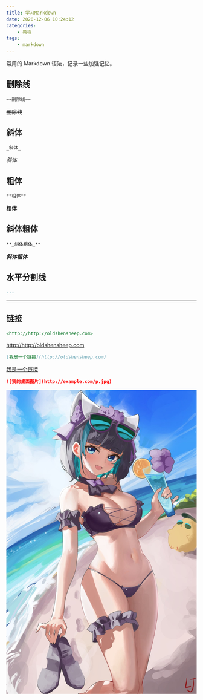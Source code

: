 ```yaml
---
title: 学习Markdown
date: 2020-12-06 10:24:12
categories:
    - 教程
tags:
    - markdown
---
```


常用的 Markdown 语法，记录一些加强记忆。

<!-- more -->

## 删除线

```markdown
~~删除线~~
```

~~删除线~~

## 斜体

```markdown
_斜体_
```

_斜体_

## 粗体

```markdown
**粗体**
```

**粗体**

## 斜体粗体

```markdown
**_斜体粗体_**
```

**_斜体粗体_**

## 水平分割线

```markdown
---
```

---

## 链接

```markdown
<http://http://oldshensheep.com>
```

<http://http://oldshensheep.com>

```markdown
[我是一个链接](http://oldshensheep.com)
```

[我是一个链接](http://oldshensheep.com)

```markdown
![我的桌面图片](http://example.com/p.jpg)
```

![2560x1600](./images/20210504233348563_5517.jpg)
